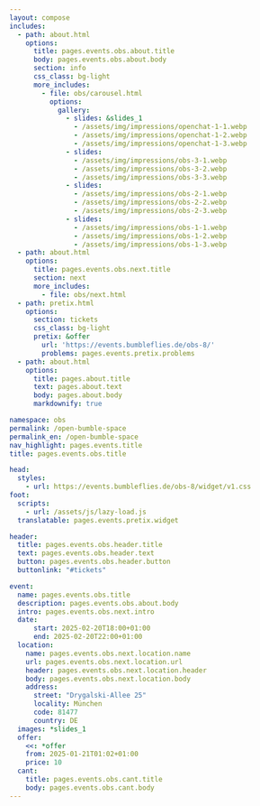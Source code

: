 ```yaml
---
layout: compose
includes:
  - path: about.html 
    options:
      title: pages.events.obs.about.title
      body: pages.events.obs.about.body
      section: info
      css_class: bg-light
      more_includes:
        - file: obs/carousel.html
          options:
            gallery:
              - slides: &slides_1
                - /assets/img/impressions/openchat-1-1.webp
                - /assets/img/impressions/openchat-1-2.webp
                - /assets/img/impressions/openchat-1-3.webp
              - slides: 
                - /assets/img/impressions/obs-3-1.webp
                - /assets/img/impressions/obs-3-2.webp
                - /assets/img/impressions/obs-3-3.webp
              - slides:
                - /assets/img/impressions/obs-2-1.webp
                - /assets/img/impressions/obs-2-2.webp
                - /assets/img/impressions/obs-2-3.webp
              - slides:
                - /assets/img/impressions/obs-1-1.webp
                - /assets/img/impressions/obs-1-2.webp
                - /assets/img/impressions/obs-1-3.webp
  - path: about.html 
    options:
      title: pages.events.obs.next.title
      section: next
      more_includes:
        - file: obs/next.html
  - path: pretix.html
    options:
      section: tickets
      css_class: bg-light
      pretix: &offer
        url: 'https://events.bumbleflies.de/obs-8/'
        problems: pages.events.pretix.problems
  - path: about.html
    options:
      title: pages.about.title
      text: pages.about.text
      body: pages.about.body
      markdownify: true

namespace: obs
permalink: /open-bumble-space
permalink_en: /open-bumble-space
nav_highlight: pages.events.title
title: pages.events.obs.title

head:
  styles:
    - url: https://events.bumbleflies.de/obs-8/widget/v1.css
foot:  
  scripts:
    - url: /assets/js/lazy-load.js
  translatable: pages.events.pretix.widget

header:
  title: pages.events.obs.header.title
  text: pages.events.obs.header.text
  button: pages.events.obs.header.button
  buttonlink: "#tickets"

event: 
  name: pages.events.obs.title
  description: pages.events.obs.about.body
  intro: pages.events.obs.next.intro
  date:
      start: 2025-02-20T18:00+01:00
      end: 2025-02-20T22:00+01:00
  location:
    name: pages.events.obs.next.location.name
    url: pages.events.obs.next.location.url
    header: pages.events.obs.next.location.header
    body: pages.events.obs.next.location.body
    address:
      street: "Drygalski-Allee 25"
      locality: München
      code: 81477
      country: DE
  images: *slides_1
  offer: 
    <<: *offer
    from: 2025-01-21T01:02+01:00
    price: 10
  cant:
    title: pages.events.obs.cant.title
    body: pages.events.obs.cant.body
---
```

